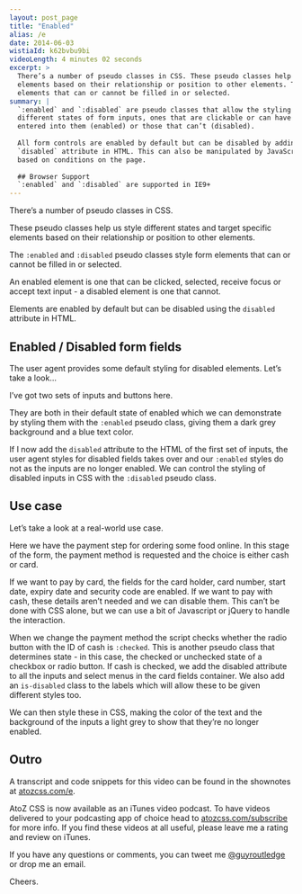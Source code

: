```yaml
---
layout: post_page
title: "Enabled"
alias: /e
date: 2014-06-03
wistiaId: k62bvbu9bi
videoLength: 4 minutes 02 seconds
excerpt: >
  There’s a number of pseudo classes in CSS. These pseudo classes help us style different states and target specific
  elements based on their relationship or position to other elements. The :enabled and :disabled pseudo classes style form
  elements that can or cannot be filled in or selected.
summary: |
  `:enabled` and `:disabled` are pseudo classes that allow the styling of 
  different states of form inputs, ones that are clickable or can have text
  entered into them (enabled) or those that can’t (disabled).
  
  All form controls are enabled by default but can be disabled by adding the
  `disabled` attribute in HTML. This can also be manipulated by JavaScript
  based on conditions on the page.
  
  ## Browser Support
  `:enabled` and `:disabled` are supported in IE9+
---
```


There’s a number of pseudo classes in CSS.

These pseudo classes help us style different states and target specific
elements based on their relationship or position to other elements.

The `:enabled` and `:disabled` pseudo classes style form
elements that can or cannot be filled in or selected.

An enabled element is one that can be clicked, selected, receive focus
or accept text input - a disabled element is one that cannot.

Elements are enabled by default but can be disabled using the `disabled`
attribute in HTML.

## Enabled / Disabled form fields

The user agent provides some default styling for disabled elements.
Let’s take a look...

I’ve got two sets of inputs and buttons here.

They are both in their default state of enabled which we can demonstrate
by styling them with the `:enabled` pseudo class, giving them a dark
grey background and a blue text color.

If I now add the `disabled` attribute to the HTML of the first set of
inputs, the user agent styles for disabled fields takes over and our
`:enabled` styles do not as the inputs are no longer enabled.  We can
control the styling of disabled inputs in CSS with the `:disabled`
pseudo class.

## Use case

Let’s take a look at a real-world use case.

Here we have the payment step for ordering some food online. In this
stage of the form, the payment method is requested and the choice is
either cash or card.

If we want to pay by card, the fields for the card holder, card number,
start date, expiry date and security code are enabled. If we want to pay
with cash, these details aren’t needed and we can disable them. This
can’t be done with CSS alone, but we can use a bit of Javascript or
jQuery to handle the interaction.

When we change the payment method the script checks whether the radio
button with the ID of cash is `:checked`. This is another pseudo class
that determines state - in this case, the checked or unchecked state of
a checkbox or radio button. If cash is checked, we add the disabled
attribute to all the inputs and select menus in the card fields
container. We also add an `is-disabled` class to the labels which will
allow these to be given different styles too.

We can then style these in CSS, making the color of the text and the
background of the inputs a light grey to show that they’re no longer
enabled.

## Outro

A transcript and code snippets for this video can be found in the
shownotes at [atozcss.com/e](http://www.atozcss.com/e).

AtoZ CSS is now available as an iTunes video podcast. To have videos
delivered to your podcasting app of choice head to 
[atozcss.com/subscribe](http://www.atozcss.com/subscribe) for more info.
If you find these videos at all useful, please leave me a rating and
review on iTunes.

If you have any questions or comments, you can tweet me
[@guyroutledge](http://www.twitter.com/guyroutledge) or
drop me an email.

Cheers.


